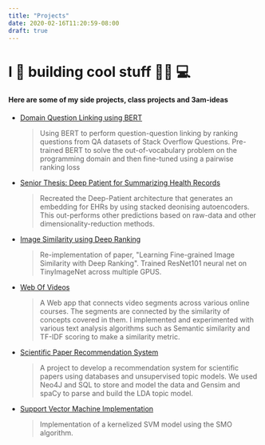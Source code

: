 ```yaml
---
title: "Projects"
date: 2020-02-16T11:20:59-08:00
draft: true
---
```

# I 💜 building cool stuff 👨‍💻 💻
#### Here are some of my side projects, class projects and 3am-ideas

<!-- - [Drink bleach or do what now? Covid-HeRA: A dataset for risk-informed health decision making in the presence of COVID19 misinformation.]()
  > A paper that introduces the novel dataset Covid-HeRA (Health Risk Assessment). This work studies the severity of each misinformation-related social media post, i.e., how harmful a message believed by the audience can be and what type of signals can be used to discover high malicious fake news and detect refuted claims.[poster](ttps://uofi.app.box.com/v/CovidHeRAmisinformation) -->

- [Domain Question Linking using BERT](https://drive.google.com/file/d/1YdtgXLUIQiti5x2YesIqlCP6slX5NGqQ/view)
  > Using BERT to perform question-question linking by ranking questions from QA datasets of Stack Overflow Questions. Pre-trained BERT to solve the out-of-vocabulary problem on the programming domain and then fine-tuned using a pairwise ranking loss

- [Senior Thesis: Deep Patient for Summarizing Health Records](https://drive.google.com/file/d/1HrAx5dOmI2bOh6GzPWHOI_iN-IM36UIZ/view)
  > Recreated the Deep-Patient architecture that generates an embedding for EHRs by using stacked deonising autoencoders. This out-performs other predictions based on raw-data and other dimensionality-reduction methods.

- [Image Similarity using Deep Ranking](https://github.com/ArkinDharawat/DeepImageRanking)  
  > Re-implementation of paper, "Learning Fine-grained Image Similarity with Deep Ranking". Trained ResNet101 neural net on TinyImageNet across multiple GPUS.

- [Web Of Videos](https://github.com/ArkinDharawat/Web-of-Videos)  
  > A Web app that connects video segments across various online courses. The segments are connected by the similarity of concepts covered in them. I implemented and experimented with various text analysis algorithms such as Semantic similarity and TF-IDF scoring to make a similarity metric.

- [Scientific Paper Recommendation System](https://github.com/ArkinDharawat/JournalTopicModel)  
   > A project to develop a recommendation system for scientific papers using databases and unsupervised topic models. We used Neo4J and SQL to store and model the data and Gensim and spaCy to parse and build the LDA topic model.

 - [Support Vector Machine Implementation]()
   > Implementation of a kernelized SVM model using the SMO algorithm.
